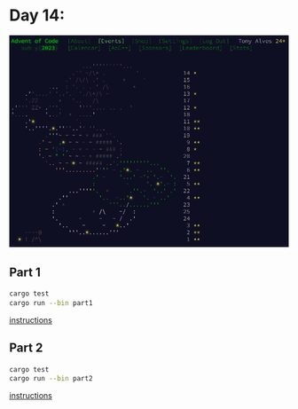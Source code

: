 # Day 14:

![Completed](completed.png)

## Part 1

```bash
cargo test
cargo run --bin part1
```

[instructions](https://adventofcode.com/2023/day/14)


## Part 2

```bash
cargo test
cargo run --bin part2
```

[instructions](https://adventofcode.com/2023/day/14#part2)
